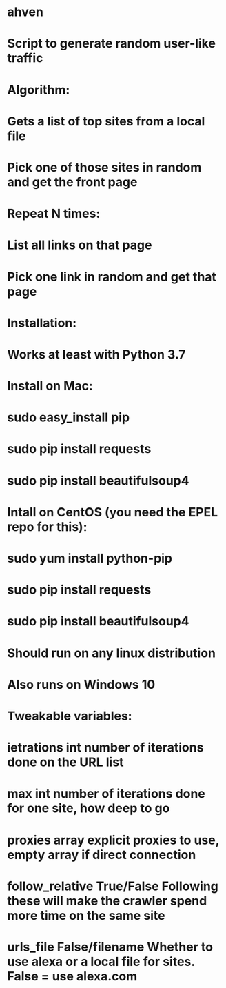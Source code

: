 # ahven
# Script to generate random user-like traffic
# Algorithm:
#   Gets a list of top sites from a local file
#   Pick one of those sites in random and get the front page
#   Repeat N times:
#     List all links on that page
#     Pick one link in random and get that page
#
# Installation:
# Works at least with Python 3.7
# Install on Mac:
#   sudo easy_install pip
#   sudo pip install requests
#   sudo pip install beautifulsoup4
#
# Intall on CentOS (you need the EPEL repo for this):
#   sudo yum install python-pip
#   sudo pip install requests
#   sudo pip install beautifulsoup4
# 
# Should run on any linux distribution
# Also runs on Windows 10
#
# Tweakable variables: 
#  ietrations 	int		number of iterations done on the URL list
#  max	 	int		number of iterations done for one site, how deep to go
#  proxies	array		explicit proxies to use, empty array if direct connection
#  follow_relative  True/False	Following these will make the crawler spend more time on the same site
#  urls_file	False/filename  Whether to use alexa or a local file for sites. False = use alexa.com
